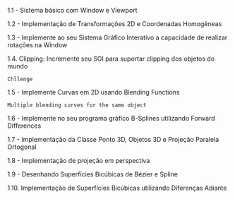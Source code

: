 1.1 - Sistema básico com Window e Viewport

1.2 - Implementação de Transformações 2D e Coordenadas Homogêneas

1.3 - Implemente ao seu Sistema Gráfico Interativo a capacidade de realizar rotações na Window

1.4. Clipping: Incremente seu SGI para suportar clipping dos objetos do mundo

    Chllenge

1.5 - Implemente Curvas em 2D usando Blending Functions

    Multiple blending curves for the same object 

1.6 - Implemente no seu programa gráfico B-Splines utilizando Forward Differences

        

1.7 - Implementação da Classe Ponto 3D, Objetos 3D e Projeção Paralela Ortogonal

        

1.8 - Implementação de projeção em perspectiva

        

1.9 - Desenhando Superfícies Bicúbicas de Bézier e Spline

        

1.10. Implementação de Superfícies Bicúbicas utilizando Diferenças Adiante

        
